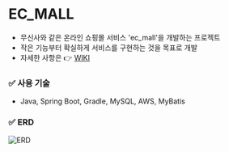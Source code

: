 # EC_MALL
- 무신사와 같은 온라인 쇼핑몰 서비스 'ec_mall'을 개발하는 프로젝트
- 작은 기능부터 확실하게 서비스를 구현하는 것을 목표로 개발
- 자세한 사항은 👉 [WIKI](https://github.com/SongHeeL/ec_mall_1/wiki/)

### ✅ 사용 기술
- Java, Spring Boot, Gradle, MySQL, AWS, MyBatis

### ✅ ERD
![ERD](https://user-images.githubusercontent.com/108327480/216895301-d917cd29-01a2-4881-b54a-f8c35880dac3.png)
